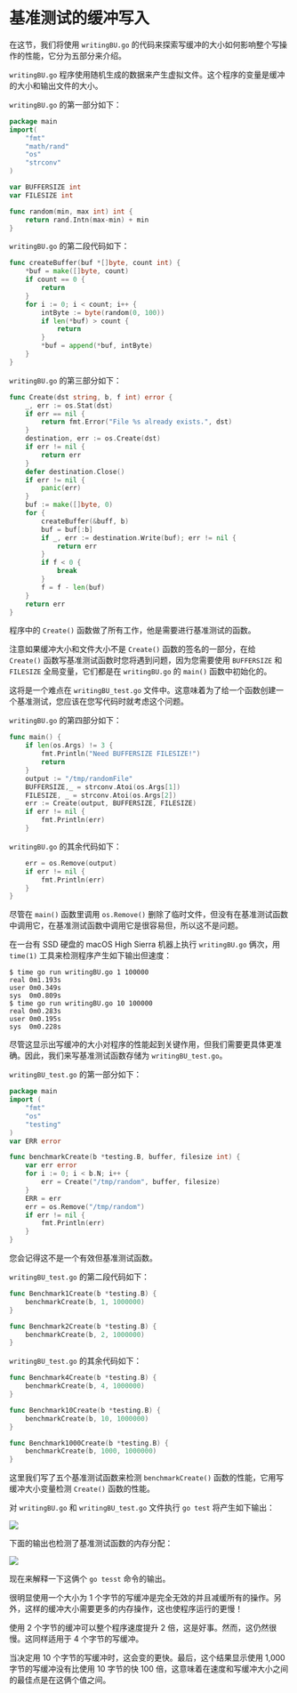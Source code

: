 # **基准测试的缓冲写入**

在这节，我们将使用 `writingBU.go` 的代码来探索写缓冲的大小如何影响整个写操作的性能，它分为五部分来介绍。

`writingBU.go` 程序使用随机生成的数据来产生虚拟文件。这个程序的变量是缓冲的大小和输出文件的大小。

`writingBU.go` 的第一部分如下：

```go
package main
import(
    "fmt"
    "math/rand"
    "os"
    "strconv"
)

var BUFFERSIZE int
var FILESIZE int

func random(min, max int) int {
    return rand.Intn(max-min) + min
}
```

`writingBU.go` 的第二段代码如下：

```go
func createBuffer(buf *[]byte, count int) {
    *buf = make([]byte, count)
    if count == 0 {
        return
    }
    for i := 0; i < count; i++ {
        intByte := byte(random(0, 100))
        if len(*buf) > count {
            return
        }
        *buf = append(*buf, intByte)
    }
}
```

`writingBU.go` 的第三部分如下：

```go
func Create(dst string, b, f int) error {
    _, err := os.Stat(dst)
    if err == nil {
        return fmt.Error("File %s already exists.", dst)
    }
    destination, err := os.Create(dst)
    if err != nil {
        return err
    }
    defer destination.Close()
    if err != nil {
        panic(err)
    }
    buf := make([]byte, 0)
    for {
        createBuffer(&buff, b)
        buf = buf[:b]
        if _, err := destination.Write(buf); err != nil {
            return err
        }
        if f < 0 {
            break
        }
        f = f - len(buf)
    }
    return err
}
```

程序中的 `Create()` 函数做了所有工作，他是需要进行基准测试的函数。

注意如果缓冲大小和文件大小不是 `Create()` 函数的签名的一部分，在给 `Create()` 函数写基准测试函数时您将遇到问题，因为您需要使用 `BUFFERSIZE` 和 `FILESIZE` 全局变量，它们都是在 `writingBU.go` 的 `main()` 函数中初始化的。

这将是一个难点在 `writingBU_test.go` 文件中。这意味着为了给一个函数创建一个基准测试，您应该在您写代码时就考虑这个问题。

`writingBU.go` 的第四部分如下：

```go
func main() {
    if len(os.Args) != 3 {
        fmt.Println("Need BUFFERSIZE FILESIZE!")
        return
    }
    output := "/tmp/randomFile"
    BUFFERSIZE,_ = strconv.Atoi(os.Args[1])
    FILESIZE, _ = strconv.Atoi(os.Args[2])
    err := Create(output, BUFFERSIZE, FILESIZE)
    if err != nil {
        fmt.Println(err)
    } 
```

`writingBU.go` 的其余代码如下：

```go
    err = os.Remove(output)
    if err != nil {
        fmt.Println(err)
    }
}
```

尽管在 `main()` 函数里调用 `os.Remove()` 删除了临时文件，但没有在基准测试函数中调用它，在基准测试函数中调用它是很容易但，所以这不是问题。

在一台有 SSD 硬盘的 macOS High Sierra 机器上执行 `writingBU.go` 俩次，用 `time(1)` 工具来检测程序产生如下输出但速度：

```shell
$ time go run writingBU.go 1 100000
real 0m1.193s
user 0m0.349s
sys  0m0.809s
$ time go run writingBU.go 10 100000
real 0m0.283s
user 0m0.195s
sys  0m0.228s
```

尽管这显示出写缓冲的大小对程序的性能起到关键作用，但我们需要更具体更准确。因此，我们来写基准测试函数存储为 `writingBU_test.go`。

`writingBU_test.go` 的第一部分如下：

```go
package main
import (
    "fmt"
    "os"
    "testing"
)
var ERR error

func benchmarkCreate(b *testing.B, buffer, filesize int) {
    var err error
    for i := 0; i < b.N; i++ {
        err = Create("/tmp/random", buffer, filesize)
    }
    ERR = err
    err = os.Remove("/tmp/random")
    if err != nil {
        fmt.Println(err)
    }
}
```

您会记得这不是一个有效但基准测试函数。

`writingBU_test.go` 的第二段代码如下：

```go
func Benchmark1Create(b *testing.B) {
    benchmarkCreate(b, 1, 1000000)
}

func Benchmark2Create(b *testing.B) {
    benchmarkCreate(b, 2, 1000000)
}
```

`writingBU_test.go` 的其余代码如下：

```go
func Benchmark4Create(b *testing.B) {
    benchmarkCreate(b, 4, 1000000)
}

func Benchmark10Create(b *testing.B) {
    benchmarkCreate(b, 10, 1000000)
}

func Benchmark1000Create(b *testing.B) {
    benchmarkCreate(b, 1000, 1000000)
}
```

这里我们写了五个基准测试函数来检测 `benchmarkCreate()` 函数的性能，它用写缓冲大小变量检测 `Create()` 函数的性能。

对 `writingBU.go` 和 `writingBU_test.go` 文件执行 `go test` 将产生如下输出：

![](https://github.com/hantmac/Mastering_Go_ZH_CN/tree/master/images/chapter11/11.9-1.jpg)

下面的输出也检测了基准测试函数的内存分配：

![](https://github.com/hantmac/Mastering_Go_ZH_CN/tree/master/images/chapter11/11.9-2.jpg)

现在来解释一下这俩个 `go tesst` 命令的输出。

很明显使用一个大小为 1 个字节的写缓冲是完全无效的并且减缓所有的操作。另外，这样的缓冲大小需要更多的内存操作，这也使程序运行的更慢！

使用 2 个字节的缓冲可以整个程序速度提升 2 倍，这是好事。然而，这仍然很慢。这同样适用于 4 个字节的写缓冲。

当决定用 10 个字节的写缓冲时，这会变的更快。最后，这个结果显示使用 1,000 字节的写缓冲没有比使用 10 字节的快 100 倍，这意味着在速度和写缓冲大小之间的最佳点是在这俩个值之间。

